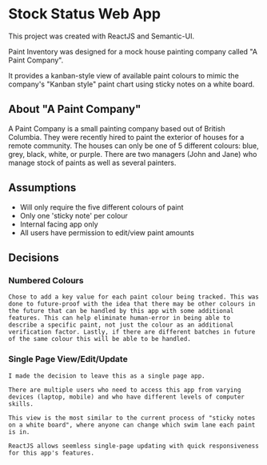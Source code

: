 # Stock Status Web App

This project was created with ReactJS and Semantic-UI.

Paint Inventory was designed for a mock house painting company called "A Paint Company".

It provides a kanban-style view of available paint colours to mimic the company's "Kanban style" paint chart using sticky notes on a white board.

## About "A Paint Company"

A Paint Company is a small painting company based out of British Columbia. They were recently hired to paint the exterior of houses for a remote community. The houses can only be one of 5 different colours: blue, grey, black, white, or purple. There are two managers (John and Jane) who manage stock of paints as well as several painters.

## Assumptions

- Will only require the five different colours of paint
- Only one 'sticky note' per colour
- Internal facing app only
- All users have permission to edit/view paint amounts

## Decisions

### Numbered Colours

    Chose to add a key value for each paint colour being tracked. This was done to future-proof with the idea that there may be other colours in the future that can be handled by this app with some additional features. This can help eliminate human-error in being able to describe a specific paint, not just the colour as an additional verification factor. Lastly, if there are different batches in future of the same colour this will be able to be handled.

### Single Page View/Edit/Update

    I made the decision to leave this as a single page app.

    There are multiple users who need to access this app from varying devices (laptop, mobile) and who have different levels of computer skills.

    This view is the most similar to the current process of "sticky notes on a white board", where anyone can change which swim lane each paint is in.

    ReactJS allows seemless single-page updating with quick responsiveness for this app's features.

